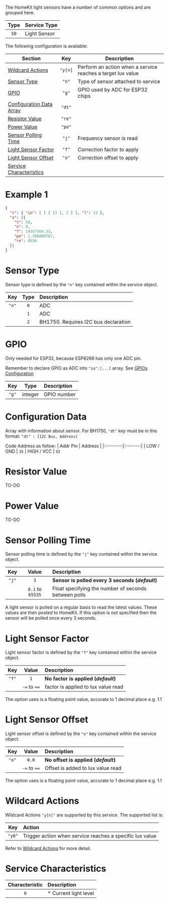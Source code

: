 The HomeKit light sensors have a number of common options and
are grouped here.

| Type | Service Type |
|:----:|:------------|
| `50` | Light Sensor

The following configuration is available:

<!-- markdownlint-disable MD013 -->
| Section | Key | Description |
|---------|:-----:|-------------|
| [Wildcard Actions](#Wildcard-Actions) | `"y[n]` | Perform an action when a service reaches a target lux value
| [Sensor Type](#Sensor-Type) | `"n"` | Type of sensor attached to service
| [GPIO](#GPIO) | `"g"` | GPIO used by ADC for ESP32 chips
| [Configuration Data Array](#Configuration-Data) | `"dt"` |
| [Resistor Value](#Resistor-Value) | `"re"` | 
| [Power Value](#Power-Value) | `"po"` | 
| [Sensor Polling Time](#Sensor-Polling-Time) | `"j"` | Frequency sensor is read
| [Light Sensor Factor](#Light-Sensor-Factor) | `"f"` | Correction factor to apply
| [Light Sensor Offset](#Light-Sensor-Offset) | `"o"` | Correction offset to apply
| [Service Characteristics](#Service-Characteristics) ||
<!-- markdownlint-enable MD013 -->

# Example 1

<!-- spellchecker: disable -->
```json
{
  "c": { "io": [ [ [ 13 ], 2 ] ], "l": 13 },
  "a": [{
    "t": 50,
    "n": 0,
    "f": 14357564.33,
    "po": 1.396066767,
    "re": 8550
  }]
}
```
<!-- spellchecker: enable -->

# Sensor Type

Sensor type is defined by the `"n"` key contained within the service object.

<!-- markdownlint-disable MD013 -->
| Key | Type | Description |
|:---:|:----:|:-------------|
| `"n"` | `0` | ADC
|     | `1` | ADC
|     | `2` | BH1750. Requires I2C bus declaration
<!-- markdownlint-enable MD013 -->

# GPIO

Only needed for ESP32, because ESP8266 has only one ADC pin.

Remember to declare GPIO as ADC into `"io":[...]` array. See [GPIOs Configuration](GPIOs-Configuration)

| Key | Type | Description |
|:---:|:----:|:-------------|
| `"g"` | integer | GPIO number

# Configuration Data

Array with information about sensor. For BH1750, `"dt"` key must be in this format:
`"dt" : [I2C Bus, Address]`

Code Address as follow:
| Addr Pin | Address |
|:--------:|:-------:|
| LOW / GND | `35`
| HIGH / VCC | `92`

# Resistor Value

TO-DO

# Power Value

TO-DO

# Sensor Polling Time

Sensor polling time is defined by the `"j"` key contained within the
service object.

| Key | Value | Description |
|:-----:|:----:|:------------|
| `"j"` | `3` | **Sensor is polled every 3 seconds (_default_)**
| | `0.1` to `65535` | Float specifying the number of seconds between polls

A light sensor is polled on a regular basis to read the
latest values. These values are then posted to HomeKit. If this option is not
specified then the sensor will be polled once every 3 seconds.

# Light Sensor Factor

Light sensor factor is defined by the `"f"` key contained within the service
object.

| Key | Value | Description |
|:-----:|:----:|:------------|
| `"f"` | `1` | **No factor is applied (_default_)**
| | `-∞` to `+∞` | factor is applied to lux value read

The option uses is a floating point value, accurate to 1 decimal place e.g. 1.1


# Light Sensor Offset

Light sensor offset is defined by the `"o"` key contained within the service
object.

| Key | Value | Description |
|:-----:|:----:|:------------|
| `"o"` | `0.0` | **No offset is applied (_default_)**
| | `-∞` to `+∞` | Offset is added to lux value read

The option uses is a floating point value, accurate to 1 decimal place e.g. 1.1

# Wildcard Actions

Wildcard Actions `"y[n]"` are supported by this service.
The supported list is:

| Key | Action |
|:------:|:-----|
| `"y0"` | Trigger action when service reaches a specific lux value

Refer to [Wildcard Actions](Accessory-Configuration#Wildcard-Actions) for
more detail.

# Service Characteristics

| Characteristic | Description |
|:------:|:-----|
| `0` | * Current light level